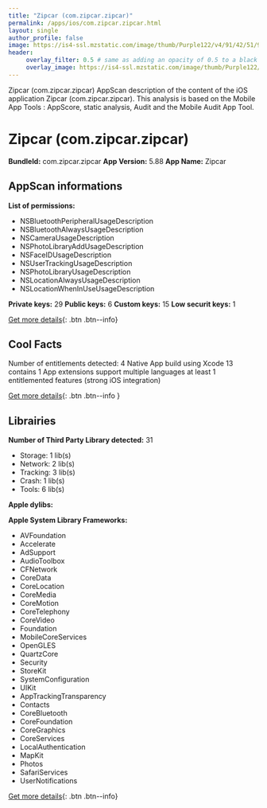 ```yaml
---
title: "Zipcar (com.zipcar.zipcar)"
permalink: /apps/ios/com.zipcar.zipcar.html
layout: single
author_profile: false
image: https://is4-ssl.mzstatic.com/image/thumb/Purple122/v4/91/42/51/914251eb-9319-ef88-f52f-202d2866412f/AppIcon-1x_U007emarketing-0-10-0-sRGB-85-220.png/512x512bb.jpg
header: 
     overlay_filter: 0.5 # same as adding an opacity of 0.5 to a black background
     overlay_image: https://is4-ssl.mzstatic.com/image/thumb/Purple122/v4/91/42/51/914251eb-9319-ef88-f52f-202d2866412f/AppIcon-1x_U007emarketing-0-10-0-sRGB-85-220.png/512x512bb.jpg
---
```

Zipcar (com.zipcar.zipcar) AppScan description of the content of the iOS application Zipcar (com.zipcar.zipcar). This analysis is based on the Mobile App Tools : AppScore, static analysis, Audit and the Mobile Audit App Tool.

# Zipcar (com.zipcar.zipcar)

**BundleId:** com.zipcar.zipcar
**App Version:** 5.88
**App Name:** Zipcar


## AppScan informations 

**List of permissions:** 
- NSBluetoothPeripheralUsageDescription
- NSBluetoothAlwaysUsageDescription
- NSCameraUsageDescription
- NSPhotoLibraryAddUsageDescription
- NSFaceIDUsageDescription
- NSUserTrackingUsageDescription
- NSPhotoLibraryUsageDescription
- NSLocationAlwaysUsageDescription
- NSLocationWhenInUseUsageDescription
  
  
**Private keys:** 29
**Public keys:** 6
**Custom keys:** 15
**Low securit keys:** 1
  
[Get more details](/pricing.html){: .btn .btn--info}

## Cool Facts

Number of entitlements detected: 4
Native App
build using Xcode 13
contains 1 App extensions
support multiple languages
at least 1 entitlemented features (strong iOS integration)
  
[Get more details](/pricing.html){: .btn .btn--info }

## Librairies 
**Number of Third Party Library detected:** 31
- Storage: 1 lib(s)
- Network: 2 lib(s)
- Tracking: 3 lib(s)
- Crash: 1 lib(s)
- Tools: 6 lib(s)


**Apple dylibs:**


**Apple System Library Frameworks:**
- AVFoundation
- Accelerate
- AdSupport
- AudioToolbox
- CFNetwork
- CoreData
- CoreLocation
- CoreMedia
- CoreMotion
- CoreTelephony
- CoreVideo
- Foundation
- MobileCoreServices
- OpenGLES
- QuartzCore
- Security
- StoreKit
- SystemConfiguration
- UIKit
- AppTrackingTransparency
- Contacts
- CoreBluetooth
- CoreFoundation
- CoreGraphics
- CoreServices
- LocalAuthentication
- MapKit
- Photos
- SafariServices
- UserNotifications


  
[Get more details](/pricing.html){: .btn .btn--info}

